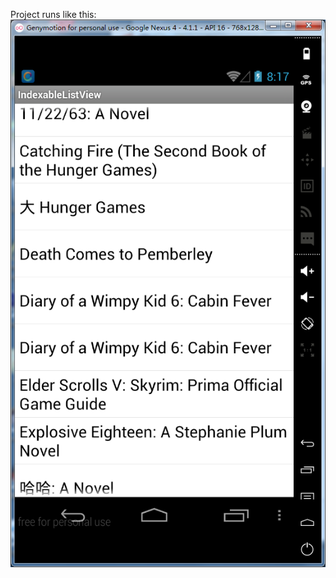 Project runs like this:
![image](https://raw.githubusercontent.com/ITAnt/IndexableListView/master/screenshots/IndexableListView.png)

